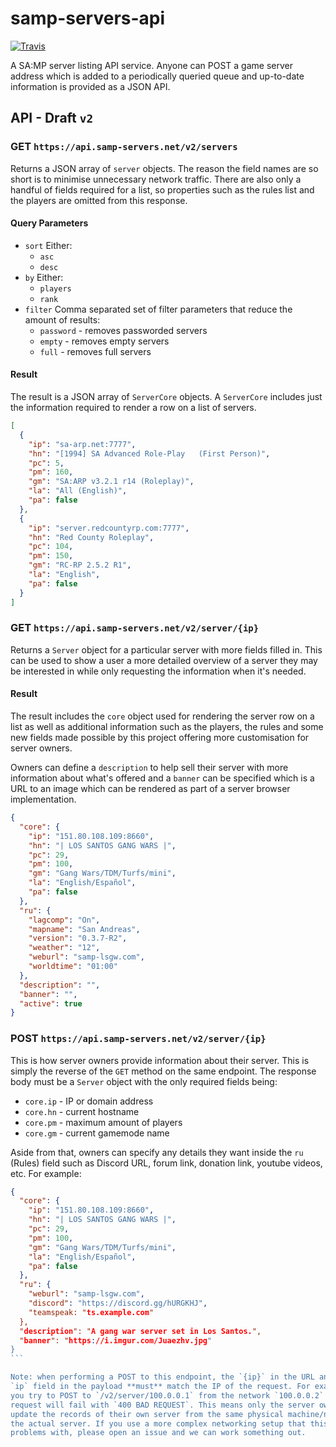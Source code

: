 # samp-servers-api

[![Travis](https://img.shields.io/travis/Southclaws/samp-servers-api.svg)](https://travis-ci.org/Southclaws/samp-servers-api)

A SA:MP server listing API service. Anyone can POST a game server address which
is added to a periodically queried queue and up-to-date information is provided
as a JSON API.

## API - Draft `v2`

### GET `https://api.samp-servers.net/v2/servers`

Returns a JSON array of `server` objects. The reason the field names are so
short is to minimise unnecessary network traffic. There are also only a handful
of fields required for a list, so properties such as the rules list and the
players are omitted from this response.

#### Query Parameters

* `sort` Either:
  * `asc`
  * `desc`
* `by` Either:
  * `players`
  * `rank`
* `filter` Comma separated set of filter parameters that reduce the amount of
  results:
  * `password` - removes passworded servers
  * `empty` - removes empty servers
  * `full` - removes full servers

#### Result

The result is a JSON array of `ServerCore` objects. A `ServerCore` includes just
the information required to render a row on a list of servers.

```json
[
  {
    "ip": "sa-arp.net:7777",
    "hn": "[1994] SA Advanced Role-Play   (First Person)",
    "pc": 5,
    "pm": 160,
    "gm": "SA:ARP v3.2.1 r14 (Roleplay)",
    "la": "All (English)",
    "pa": false
  },
  {
    "ip": "server.redcountyrp.com:7777",
    "hn": "Red County Roleplay",
    "pc": 104,
    "pm": 150,
    "gm": "RC-RP 2.5.2 R1",
    "la": "English",
    "pa": false
  }
]
```

### GET `https://api.samp-servers.net/v2/server/{ip}`

Returns a `Server` object for a particular server with more fields filled in.
This can be used to show a user a more detailed overview of a server they may be
interested in while only requesting the information when it's needed.

#### Result

The result includes the `core` object used for rendering the server row on a
list as well as additional information such as the players, the rules and some
new fields made possible by this project offering more customisation for server
owners.

Owners can define a `description` to help sell their server with more
information about what's offered and a `banner` can be specified which is a URL
to an image which can be rendered as part of a server browser implementation.

```json
{
  "core": {
    "ip": "151.80.108.109:8660",
    "hn": "| LOS SANTOS GANG WARS |",
    "pc": 29,
    "pm": 100,
    "gm": "Gang Wars/TDM/Turfs/mini",
    "la": "English/Español",
    "pa": false
  },
  "ru": {
    "lagcomp": "On",
    "mapname": "San Andreas",
    "version": "0.3.7-R2",
    "weather": "12",
    "weburl": "samp-lsgw.com",
    "worldtime": "01:00"
  },
  "description": "",
  "banner": "",
  "active": true
}
```

### POST `https://api.samp-servers.net/v2/server/{ip}`

This is how server owners provide information about their server. This is simply
the reverse of the `GET` method on the same endpoint. The response body must be
a `Server` object with the only required fields being:

* `core.ip` - IP or domain address
* `core.hn` - current hostname
* `core.pm` - maximum amount of players
* `core.gm` - current gamemode name

Aside from that, owners can specify any details they want inside the `ru`
(Rules) field such as Discord URL, forum link, donation link, youtube videos,
etc. For example:

````json
{
  "core": {
    "ip": "151.80.108.109:8660",
    "hn": "| LOS SANTOS GANG WARS |",
    "pc": 29,
    "pm": 100,
    "gm": "Gang Wars/TDM/Turfs/mini",
    "la": "English/Español",
    "pa": false
  },
  "ru": {
    "weburl": "samp-lsgw.com",
    "discord": "https://discord.gg/hURGKHJ",
    "teamspeak: "ts.example.com"
  },
  "description": "A gang war server set in Los Santos.",
  "banner": "https://i.imgur.com/Juaezhv.jpg"
}
```

Note: when performing a POST to this endpoint, the `{ip}` in the URL and the
`ip` field in the payload **must** match the IP of the request. For example, if
you try to POST to `/v2/server/100.0.0.1` from the network `100.0.0.2` the
request will fail with `400 BAD REQUEST`. This means only the server owner can
update the records of their own server from the same physical machine/network as
the actual server. If you use a more complex networking setup that this causes
problems with, please open an issue and we can work something out.
````
